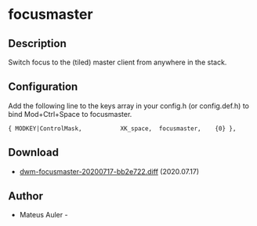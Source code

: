 focusmaster
===========

Description
-----------
Switch focus to the (tiled) master client from anywhere in the stack.

Configuration
-------------
Add the following line to the keys array in your config.h (or config.def.h) to bind Mod+Ctrl+Space to focusmaster.

	{ MODKEY|ControlMask,           XK_space,  focusmaster,    {0} },

Download
--------
* [dwm-focusmaster-20200717-bb2e722.diff](dwm-focusmaster-20200717-bb2e722.diff) (2020.07.17)

Author
------
* Mateus Auler - <mateusauler at protonmail dot com>
